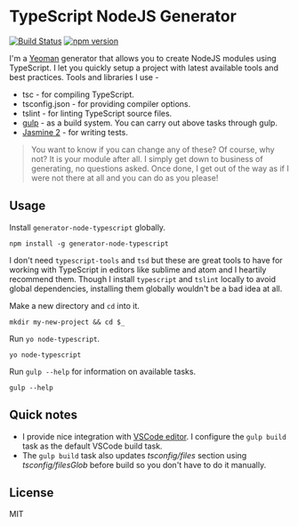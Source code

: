 # TypeScript NodeJS Generator
[![Build Status](https://secure.travis-ci.org/ospatil/generator-node-typescript.png?branch=master)](https://travis-ci.org/ospatil/generator-node-typescript)
[![npm version](https://badge.fury.io/js/generator-node-typescript.svg)](http://badge.fury.io/js/generator-node-typescript)

I'm a [Yeoman](http://yeoman.io) generator that allows you to create NodeJS modules using TypeScript. I let you quickly setup a project with latest available tools and best practices.
Tools and libraries I use -
  - tsc - for compiling TypeScript.
  - tsconfig.json - for providing compiler options.
  - tslint - for linting TypeScript source files.
  - [gulp](http://gulpjs.com/) - as a build system. You can carry out above tasks through gulp.
  - [Jasmine 2](http://jasmine.github.io/2.3/introduction.html) - for writing tests.

>You want to know if you can change any of these? Of course, why not? It is your module after all. I simply get down to business of generating, no questions asked. Once done, I get out of the way as if I were not there at all and you can do as you please!

## Usage

Install `generator-node-typescript` globally.

```
npm install -g generator-node-typescript
```

I don't need `typescript-tools` and `tsd` but these are great tools to have for working with TypeScript in editors like sublime and atom and I heartily recommend them.
Though I install `typescript` and `tslint` locally to avoid global dependencies, installing them globally wouldn't be a bad idea at all.

Make a new directory and `cd` into it.

```
mkdir my-new-project && cd $_
```
Run `yo node-typescript`.
```
yo node-typescript
```
Run `gulp --help` for information on available tasks.
```
gulp --help
```

## Quick notes
- I provide nice integration with [VSCode editor](https://code.visualstudio.com/). I configure the `gulp build` task as the default VSCode build task.
- The `gulp build` task also updates _tsconfig/files_ section using _tsconfig/filesGlob_ before build so you don't have to do it manually.

## License

MIT
